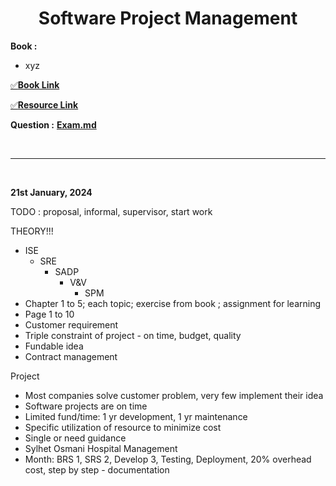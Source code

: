 <h1 align="center">Software Project Management</h1>

**Book :**
- xyz

[✅**Book Link**][book]

[book]: https://drive.google.com/drive/folders/1fJoSARlBTumxYaMYcIGojvDDLI_k0DvZ?usp=drive_link

[✅**Resource Link**](https://drive.google.com/drive/folders/1Kp4ne0pnsySOTZbQ1ugquj-F4ju0-8mD?usp=drive_link)

**Question :** [**Exam.md**](Exam.md)

<br><hr><br>

**21st January, 2024**

TODO : proposal, informal, supervisor, start work

THEORY!!!
- ISE
    - SRE
        - SADP
            - V&V
                - SPM
- Chapter 1 to 5; each topic; exercise from book
; assignment for learning
- Page 1 to 10
- Customer requirement
- Triple constraint of project - on time, budget, quality
- Fundable idea
- Contract management

Project
- Most companies solve customer problem, very few implement their idea
- Software projects are on time
- Limited fund/time: 1 yr development, 1 yr maintenance
- Specific utilization of resource to minimize cost
- Single or need guidance
- Sylhet Osmani Hospital Management
- Month: BRS 1, SRS 2, Develop 3, Testing, Deployment, 20% overhead cost, step by step - documentation

